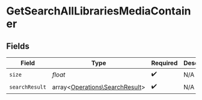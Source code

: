 # GetSearchAllLibrariesMediaContainer


## Fields

| Field                                                                     | Type                                                                      | Required                                                                  | Description                                                               |
| ------------------------------------------------------------------------- | ------------------------------------------------------------------------- | ------------------------------------------------------------------------- | ------------------------------------------------------------------------- |
| `size`                                                                    | *float*                                                                   | :heavy_check_mark:                                                        | N/A                                                                       |
| `searchResult`                                                            | array<[Operations\SearchResult](../../Models/Operations/SearchResult.md)> | :heavy_check_mark:                                                        | N/A                                                                       |